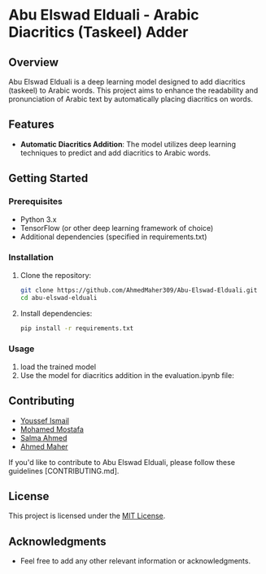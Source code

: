 # Abu Elswad Elduali - Arabic Diacritics (Taskeel) Adder

## Overview

Abu Elswad Elduali is a deep learning model designed to add diacritics (taskeel) to Arabic words. This project aims to enhance the readability and pronunciation of Arabic text by automatically placing diacritics on words.

## Features

- **Automatic Diacritics Addition**: The model utilizes deep learning techniques to predict and add diacritics to Arabic words.


## Getting Started

### Prerequisites

- Python 3.x
- TensorFlow (or other deep learning framework of choice)
- Additional dependencies (specified in requirements.txt)

### Installation

1. Clone the repository:

    ```bash
    git clone https://github.com/AhmedMaher309/Abu-Elswad-Elduali.git
    cd abu-elswad-elduali
    ```

2. Install dependencies:

    ```bash
    pip install -r requirements.txt
    ```

### Usage

1. load the trained model
2. Use the model for diacritics addition in the evaluation.ipynb file:


## Contributing
- [Youssef Ismail](https://github.com/YoussefIsmail1337)
- [Mohamed Mostafa](https://github.com/MohamedMostafa100)
- [Salma Ahmed](https://github.com/salma-ahmed9)
- [Ahmed Maher](https://github.com/AhmedMaher309)

If you'd like to contribute to Abu Elswad Elduali, please follow these guidelines [CONTRIBUTING.md].

## License

This project is licensed under the [MIT License](LICENSE.md).

## Acknowledgments

- Feel free to add any other relevant information or acknowledgments.

